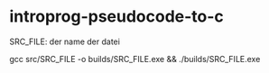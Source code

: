 # introprog-pseudocode-to-c

SRC_FILE: der name der datei

gcc src/SRC_FILE -o builds/SRC_FILE.exe && ./builds/SRC_FILE.exe
